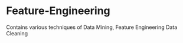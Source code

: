 # Feature-Engineering
Contains various techniques of Data Mining, Feature Engineering 
Data Cleaning
